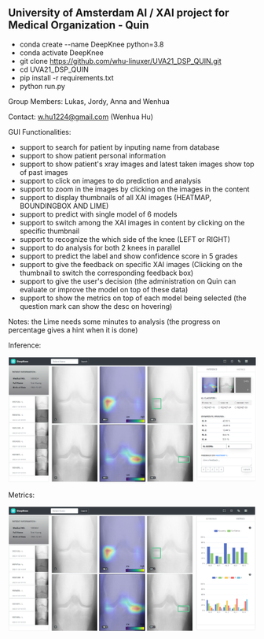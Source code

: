 ## University of Amsterdam AI / XAI project for Medical Organization - Quin
- conda create --name DeepKnee python=3.8
- conda activate DeepKnee
- git clone https://github.com/whu-linuxer/UVA21_DSP_QUIN.git
- cd UVA21_DSP_QUIN
- pip install -r requirements.txt
- python run.py

Group Members: Lukas, Jordy, Anna and Wenhua

Contact: w.hu1224@gmail.com (Wenhua Hu)

GUI Functionalities:

- support to search for patient by inputing name from database
- support to show patient personal information
- support to show patient's xray images and  latest taken images show top of past images
- support to click on images to do prediction and analysis
- support to zoom in the images by clicking on the images in the content
- support to display thumbnails of all XAI images (HEATMAP, BOUNDINGBOX AND LIME)
- support to predict with single model of 6 models
- support to switch among the XAI images in content by clicking on the specific thumbnail
- support to recognize the which side of the knee (LEFT or RIGHT)
- support to do analysis for both 2 knees in parallel 
- support to predict the label and show confidence score in 5 grades 
- support to give the feedback on specific XAI images (Clicking on the thumbnail to switch the corresponding feedback box)
- support to give the user's decision (the administration on Quin can evaluate or improve the model on top of these data)
- support to show the metrics on top of each model being selected (the question mark can show the desc on hovering)

Notes: the Lime needs some minutes to analysis (the progress on percentage gives a hint when it is done)

Inference:

![Inference of DeepKnee](./apps/data/examples/inference.png)

Metrics:

![Metrics of DeepKnee](./apps/data/examples/metrics.png)
